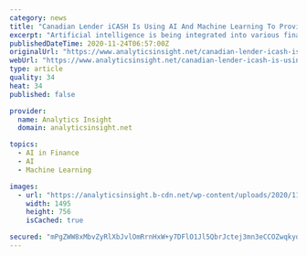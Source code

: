 ```yaml
---
category: news
title: "Canadian Lender iCASH Is Using AI And Machine Learning To Provide Financial Assistance During These Critical Times"
excerpt: "Artificial intelligence is being integrated into various financial institutions and Canada-based lender iCASH is at the forefront of AI adoption. iCASH utilizes machine learning technology to determine credit worthiness,"
publishedDateTime: 2020-11-24T06:57:00Z
originalUrl: "https://www.analyticsinsight.net/canadian-lender-icash-is-using-ai-and-machine-learning-to-provide-financial-assistance-during-these-critical-times/"
webUrl: "https://www.analyticsinsight.net/canadian-lender-icash-is-using-ai-and-machine-learning-to-provide-financial-assistance-during-these-critical-times/"
type: article
quality: 34
heat: 34
published: false

provider:
  name: Analytics Insight
  domain: analyticsinsight.net

topics:
  - AI in Finance
  - AI
  - Machine Learning

images:
  - url: "https://analyticsinsight.b-cdn.net/wp-content/uploads/2020/11/sponsere.jpg"
    width: 1495
    height: 756
    isCached: true

secured: "mPgZWW8xMbvZyRlXbJvlOmRrnHxW+y7DFlO1Jl5QbrJctej3mn3eCCOZwqkyduIWN0MsvrbS036CztJBy3NJutcouBKwLy//1qKCozQLIDQR3D/ROeJUzSYDToHDBmGUKZrgl/TcdUraG7ueCUxnZ9CAVrv/rfK/onHmyWAGXHXIC4kK4bHo3x2wpE/J1LymdDqQKuSSi4VDk6VtKrLWTHqSZJ373FLyLnYZ+Sh31zdTRC9yXmUAo4Uqg5QDW7kILln6rOPCOHVZ7BWWkJzS3vvjIFLePm/rSuXUHVqHp+27fNAq9lnfMuCyNRnkWd/qcfh/LuP/99zjG6IIJMUvodTj01mwFNXan2W2jBfLfr0=;SNNrSM13QTDe1WkufrWdXg=="
---
```


